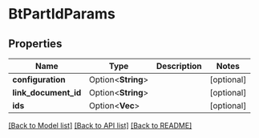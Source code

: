 # BtPartIdParams

## Properties

Name | Type | Description | Notes
------------ | ------------- | ------------- | -------------
**configuration** | Option<**String**> |  | [optional]
**link_document_id** | Option<**String**> |  | [optional]
**ids** | Option<**Vec<String>**> |  | [optional]

[[Back to Model list]](../README.md#documentation-for-models) [[Back to API list]](../README.md#documentation-for-api-endpoints) [[Back to README]](../README.md)


